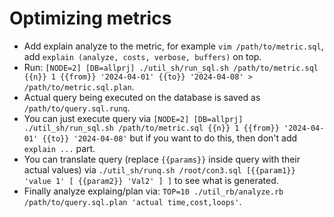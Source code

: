 # Optimizing metrics

- Add explain analyze to the metric, for example `` vim /path/to/metric.sql ``, add `` explain (analyze, costs, verbose, buffers) `` on top.
- Run: `` [NODE=2] [DB=allprj] ./util_sh/run_sql.sh /path/to/metric.sql {{n}} 1 {{from}} '2024-04-01' {{to}} '2024-04-08' > /path/to/metric.sql.plan ``.
- Actual query being executed on the database is saved as `` /path/to/query.sql.runq ``.
- You can just execute query via `` [NODE=2] [DB=allprj] ./util_sh/run_sql.sh /path/to/metric.sql {{n}} 1 {{from}} '2024-04-01' {{to}} '2024-04-08' `` but if you want to do this, then don't add `` explain ... `` part.
- You can translate query (replace `` {{params}} `` inside query with their actual values) via `` ./util_sh/runq.sh /root/con3.sql [{{param1}} 'value 1' [ {{param2}} 'Val2' ] ] `` to see what is generated.
- Finally analyze explaing/plan via: `` TOP=10 ./util_rb/analyze.rb /path/to/query.sql.plan 'actual time,cost,loops' ``.
